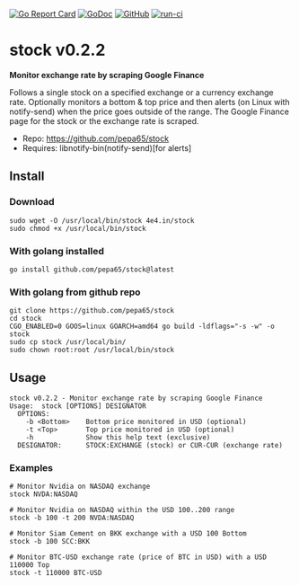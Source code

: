 [![Go Report Card](https://goreportcard.com/badge/github.com/pepa65/stock)](https://goreportcard.com/report/github.com/pepa65/stock)
[![GoDoc](https://godoc.org/github.com/pepa65/stock?status.svg)](https://godoc.org/github.com/pepa65/stock)
[![GitHub](https://img.shields.io/github/license/pepa65/stock.svg)](LICENSE)
[![run-ci](https://github.com/pepa65/stock/actions/workflows/ci.yml/badge.svg)](https://github.com/pepa65/stock/actions/workflows/ci.yml) 

# stock v0.2.2
**Monitor exchange rate by scraping Google Finance**

Follows a single stock on a specified exchange or a currency exchange rate.
Optionally monitors a bottom & top price and then alerts
(on Linux with notify-send) when the price goes outside of the range.
The Google Finance page for the stock or the exchange rate is scraped.

* Repo: <https://github.com/pepa65/stock>
* Requires: libnotify-bin(notify-send)[for alerts]

## Install
### Download
```
sudo wget -O /usr/local/bin/stock 4e4.in/stock
sudo chmod +x /usr/local/bin/stock
```

### With golang installed
`go install github.com/pepa65/stock@latest`

### With golang from github repo
```
git clone https://github.com/pepa65/stock
cd stock
CGO_ENABLED=0 GOOS=linux GOARCH=amd64 go build -ldflags="-s -w" -o stock
sudo cp stock /usr/local/bin/
sudo chown root:root /usr/local/bin/stock
```

## Usage
```
stock v0.2.2 - Monitor exchange rate by scraping Google Finance
Usage:  stock [OPTIONS] DESIGNATOR
  OPTIONS:
    -b <Bottom>    Bottom price monitored in USD (optional)
    -t <Top>       Top price monitored in USD (optional)
    -h             Show this help text (exclusive)
  DESIGNATOR:      STOCK:EXCHANGE (stock) or CUR-CUR (exchange rate)
```

### Examples
```
# Monitor Nvidia on NASDAQ exchange
stock NVDA:NASDAQ

# Monitor Nvidia on NASDAQ within the USD 100..200 range
stock -b 100 -t 200 NVDA:NASDAQ

# Monitor Siam Cement on BKK exchange with a USD 100 Bottom
stock -b 100 SCC:BKK

# Monitor BTC-USD exchange rate (price of BTC in USD) with a USD 110000 Top
stock -t 110000 BTC-USD
```
